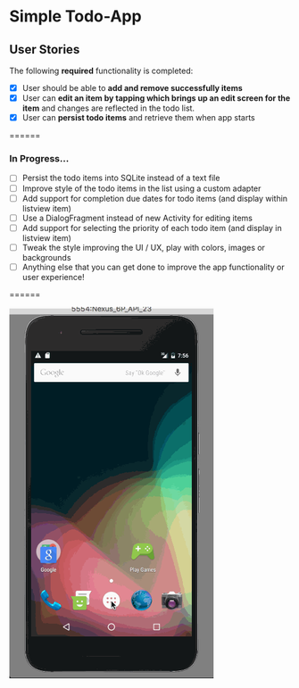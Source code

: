 # Simple Todo-App

## User Stories

The following **required** functionality is completed:

* [x] User should be able to **add and remove successfully items**
* [x] User can **edit an item by tapping which brings up an edit screen for the item** and changes are reflected in the todo list.
* [x] User can **persist todo items** and retrieve them when app starts

======
### In Progress...

* [ ] Persist the todo items into SQLite instead of a text file
* [ ] Improve style of the todo items in the list using a custom adapter
* [ ] Add support for completion due dates for todo items (and display within listview item)
* [ ] Use a DialogFragment instead of new Activity for editing items
* [ ] Add support for selecting the priority of each todo item (and display in listview item)
* [ ] Tweak the style improving the UI / UX, play with colors, images or backgrounds
* [ ] Anything else that you can get done to improve the app functionality or user experience!

======

![Video Walkthrough](simple_todo_app.gif)
